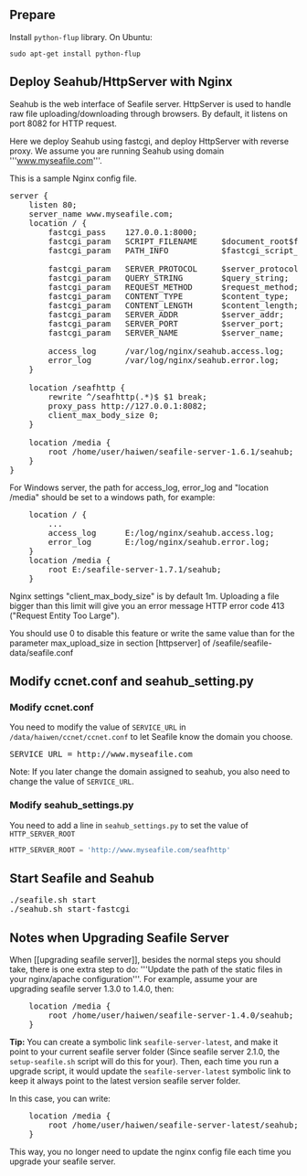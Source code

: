 ## Prepare

Install <code>python-flup</code> library. On Ubuntu:
 
```
sudo apt-get install python-flup
```

## Deploy Seahub/HttpServer with Nginx

Seahub is the web interface of Seafile server. HttpServer is used to handle raw file uploading/downloading through browsers. By default, it listens on port 8082 for HTTP request. 

Here we deploy Seahub using fastcgi, and deploy HttpServer with reverse proxy. We assume you are running Seahub using domain '''www.myseafile.com'''.

This is a sample Nginx config file.

<pre>
server {
    listen 80;
    server_name www.myseafile.com;
    location / {
        fastcgi_pass    127.0.0.1:8000;
        fastcgi_param   SCRIPT_FILENAME     $document_root$fastcgi_script_name;
        fastcgi_param   PATH_INFO           $fastcgi_script_name;

        fastcgi_param	SERVER_PROTOCOL	    $server_protocol;
        fastcgi_param   QUERY_STRING        $query_string;
        fastcgi_param   REQUEST_METHOD      $request_method;
        fastcgi_param   CONTENT_TYPE        $content_type;
        fastcgi_param   CONTENT_LENGTH      $content_length;
        fastcgi_param	SERVER_ADDR         $server_addr;
        fastcgi_param	SERVER_PORT         $server_port;
        fastcgi_param	SERVER_NAME         $server_name;

        access_log      /var/log/nginx/seahub.access.log;
    	error_log       /var/log/nginx/seahub.error.log;
    }

    location /seafhttp {
        rewrite ^/seafhttp(.*)$ $1 break;
        proxy_pass http://127.0.0.1:8082;
        client_max_body_size 0;
    }

    location /media {
        root /home/user/haiwen/seafile-server-1.6.1/seahub;
    }
}
</pre>

For Windows server, the path for access_log, error_log and "location /media" should be set to a windows path, for example:
<pre>
    location / {
        ...
        access_log      E:/log/nginx/seahub.access.log;
        error_log       E:/log/nginx/seahub.error.log;
    }
    location /media {
        root E:/seafile-server-1.7.1/seahub;
    }
</pre>

Nginx settings "client_max_body_size" is by default 1m. Uploading a file bigger than this limit will give you an error message HTTP error code 413 ("Request Entity Too Large").

You should use 0 to disable this feature or write the same value than for the parameter max_upload_size in section [httpserver] of /seafile/seafile-data/seafile.conf

## Modify ccnet.conf and seahub_setting.py

### Modify ccnet.conf

You need to modify the value of <code>SERVICE_URL</code> in <code>/data/haiwen/ccnet/ccnet.conf</code>
to let Seafile know the domain you choose.

<pre>
SERVICE_URL = http://www.myseafile.com
</pre>

Note: If you later change the domain assigned to seahub, you also need to change the value of  <code>SERVICE_URL</code>.

### Modify seahub_settings.py

You need to add a line in <code>seahub_settings.py</code> to set the value of `HTTP_SERVER_ROOT`

```python
HTTP_SERVER_ROOT = 'http://www.myseafile.com/seafhttp'
```

## Start Seafile and Seahub

<pre>
./seafile.sh start
./seahub.sh start-fastcgi
</pre>

## Notes when Upgrading Seafile Server

When [[upgrading seafile server]], besides the normal steps you should take, there is one extra step to do: '''Update the path of the static files in your nginx/apache configuration'''. For example, assume your are upgrading seafile server 1.3.0 to 1.4.0, then:

<pre>
    location /media {
        root /home/user/haiwen/seafile-server-1.4.0/seahub;
    }
</pre>

**Tip:** 
You can create a symbolic link <code>seafile-server-latest</code>, and make it point to your current seafile server folder (Since seafile server 2.1.0, the <code>setup-seafile.sh</code> script will do this for your). Then, each time you run a upgrade script, it would update the <code>seafile-server-latest</code> symbolic link to keep it always point to the latest version seafile server folder.

In this case, you can write:

<pre>
    location /media {
        root /home/user/haiwen/seafile-server-latest/seahub;
    }
</pre>

This way, you no longer need to update the nginx config file each time you upgrade your seafile server.

